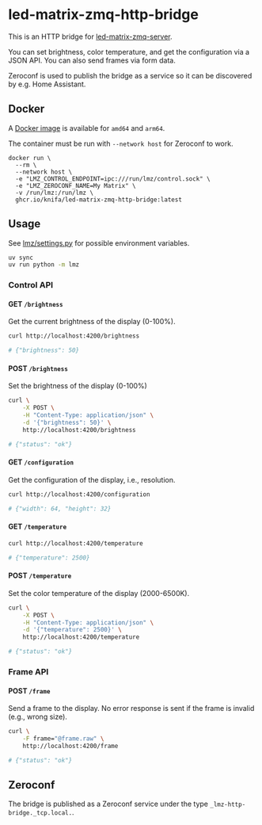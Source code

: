 # led-matrix-zmq-http-bridge

This is an HTTP bridge for [led-matrix-zmq-server](https://github.com/knifa/led-matrix-zmq-server).

You can set brightness, color temperature, and get the configuration via a JSON API. You can also send frames via form data.

Zeroconf is used to publish the bridge as a service so it can be discovered by e.g. Home Assistant.

## Docker

A [Docker image](https://github.com/knifa/led-matrix-zmq-http-bridge/pkgs/container/led-matrix-zmq-http-bridge) is available for `amd64` and `arm64`.

The container must be run with `--network host` for Zeroconf to work.

```shell
docker run \
  --rm \
  --network host \
  -e "LMZ_CONTROL_ENDPOINT=ipc:///run/lmz/control.sock" \
  -e "LMZ_ZEROCONF_NAME=My Matrix" \
  -v /run/lmz:/run/lmz \
  ghcr.io/knifa/led-matrix-zmq-http-bridge:latest
```

## Usage

See [lmz/settings.py](lmz/settings.py) for possible environment variables.

```bash
uv sync
uv run python -m lmz
```

### Control API

#### GET `/brightness`

Get the current brightness of the display (0-100%).

```bash
curl http://localhost:4200/brightness

# {"brightness": 50}
```

#### POST `/brightness`

Set the brightness of the display (0-100%)

```bash
curl \
    -X POST \
    -H "Content-Type: application/json" \
    -d '{"brightness": 50}' \
    http://localhost:4200/brightness

# {"status": "ok"}
```

#### GET `/configuration`

Get the configuration of the display, i.e., resolution.

```bash
curl http://localhost:4200/configuration

# {"width": 64, "height": 32}
```

#### GET `/temperature`
```bash
curl http://localhost:4200/temperature

# {"temperature": 2500}
```

####  POST `/temperature`

Set the color temperature of the display (2000-6500K).

```bash
curl \
    -X POST \
    -H "Content-Type: application/json" \
    -d '{"temperature": 2500}' \
    http://localhost:4200/temperature

# {"status": "ok"}
```

### Frame API

#### POST `/frame`

Send a frame to the display. No error response is sent if the frame is invalid (e.g., wrong size).

```bash
curl \
    -F frame="@frame.raw" \
    http://localhost:4200/frame

# {"status": "ok"}
```

## Zeroconf

The bridge is published as a Zeroconf service under the type `_lmz-http-bridge._tcp.local.`.
